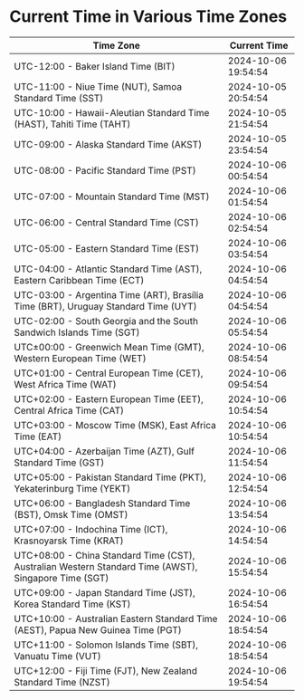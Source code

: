 # Current Time in Various Time Zones

| Time Zone | Current Time |
|-----------|--------------|
| UTC-12:00 - Baker Island Time (BIT) | 2024-10-06 19:54:54 |
| UTC-11:00 - Niue Time (NUT), Samoa Standard Time (SST) | 2024-10-05 20:54:54 |
| UTC-10:00 - Hawaii-Aleutian Standard Time (HAST), Tahiti Time (TAHT) | 2024-10-05 21:54:54 |
| UTC-09:00 - Alaska Standard Time (AKST) | 2024-10-05 23:54:54 |
| UTC-08:00 - Pacific Standard Time (PST) | 2024-10-06 00:54:54 |
| UTC-07:00 - Mountain Standard Time (MST) | 2024-10-06 01:54:54 |
| UTC-06:00 - Central Standard Time (CST) | 2024-10-06 02:54:54 |
| UTC-05:00 - Eastern Standard Time (EST) | 2024-10-06 03:54:54 |
| UTC-04:00 - Atlantic Standard Time (AST), Eastern Caribbean Time (ECT) | 2024-10-06 04:54:54 |
| UTC-03:00 - Argentina Time (ART), Brasília Time (BRT), Uruguay Standard Time (UYT) | 2024-10-06 04:54:54 |
| UTC-02:00 - South Georgia and the South Sandwich Islands Time (SGT) | 2024-10-06 05:54:54 |
| UTC±00:00 - Greenwich Mean Time (GMT), Western European Time (WET) | 2024-10-06 08:54:54 |
| UTC+01:00 - Central European Time (CET), West Africa Time (WAT) | 2024-10-06 09:54:54 |
| UTC+02:00 - Eastern European Time (EET), Central Africa Time (CAT) | 2024-10-06 10:54:54 |
| UTC+03:00 - Moscow Time (MSK), East Africa Time (EAT) | 2024-10-06 10:54:54 |
| UTC+04:00 - Azerbaijan Time (AZT), Gulf Standard Time (GST) | 2024-10-06 11:54:54 |
| UTC+05:00 - Pakistan Standard Time (PKT), Yekaterinburg Time (YEKT) | 2024-10-06 12:54:54 |
| UTC+06:00 - Bangladesh Standard Time (BST), Omsk Time (OMST) | 2024-10-06 13:54:54 |
| UTC+07:00 - Indochina Time (ICT), Krasnoyarsk Time (KRAT) | 2024-10-06 14:54:54 |
| UTC+08:00 - China Standard Time (CST), Australian Western Standard Time (AWST), Singapore Time (SGT) | 2024-10-06 15:54:54 |
| UTC+09:00 - Japan Standard Time (JST), Korea Standard Time (KST) | 2024-10-06 16:54:54 |
| UTC+10:00 - Australian Eastern Standard Time (AEST), Papua New Guinea Time (PGT) | 2024-10-06 18:54:54 |
| UTC+11:00 - Solomon Islands Time (SBT), Vanuatu Time (VUT) | 2024-10-06 18:54:54 |
| UTC+12:00 - Fiji Time (FJT), New Zealand Standard Time (NZST) | 2024-10-06 19:54:54 |

